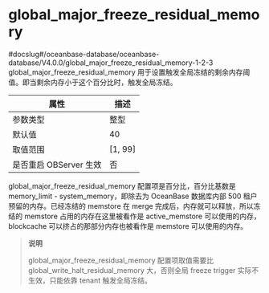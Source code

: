 global_major_freeze_residual_memory 
========================================================
#docslug#/oceanbase-database/oceanbase-database/V4.0.0/global_major_freeze_residual_memory-1-2-3
global_major_freeze_residual_memory 用于设置触发全局冻结的剩余内存阈值。即当剩余内存小于这个百分比时，触发全局冻结。


|      **属性**      |  **描述**   |
|------------------|-----------|
| 参数类型             | 整型        |
| 默认值              | 40        |
| 取值范围             | \[1, 99\] |
| 是否重启 OBServer 生效 | 否         |



global_major_freeze_residual_memory 配置项是百分比，百分比基数是 memory_limit - system_memory，即除去为 OceanBase 数据库内部 500 租户预留的内存。已经冻结的 memstore 在 merge 完成后，内存就可以释放，所以冻结的 memstore 占用的内存在这里被看作是 active_memstore 可以使用的内存，blockcache 可以挤占的那部分内存也被看作是 memstore 可以使用的内存。

> **说明**
> 
> global_major_freeze_residual_memory 配置项取值需要比 global_write_halt_residual_memory 大，否则全局 freeze trigger 实际不生效，只能依靠 tenant 触发全局冻结。
